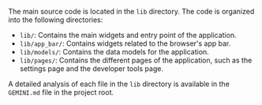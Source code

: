
The main source code is located in the `lib` directory. The code is organized into the following directories:

- `lib/`: Contains the main widgets and entry point of the application.
- `lib/app_bar/`: Contains widgets related to the browser's app bar.
- `lib/models/`: Contains the data models for the application.
- `lib/pages/`: Contains the different pages of the application, such as the settings page and the developer tools page.

A detailed analysis of each file in the `lib` directory is available in the `GEMINI.md` file in the project root.
